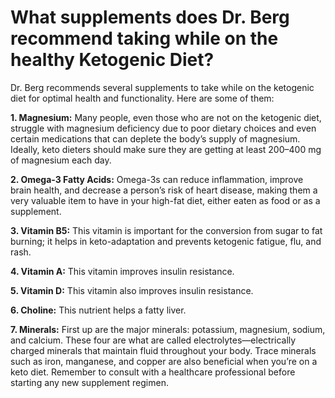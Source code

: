 # What supplements does Dr. Berg recommend taking while on the healthy Ketogenic Diet?

Dr. Berg recommends several supplements to take while on the ketogenic diet for optimal health and functionality. Here are some of them:

**1\. Magnesium:** Many people, even those who are not on the ketogenic diet, struggle with magnesium deficiency due to poor dietary choices and even certain medications that can deplete the body’s supply of magnesium. Ideally, keto dieters should make sure they are getting at least 200–400 mg of magnesium each day.

**2\. Omega-3 Fatty Acids:** Omega-3s can reduce inflammation, improve brain health, and decrease a person’s risk of heart disease, making them a very valuable item to have in your high-fat diet, either eaten as food or as a supplement.

**3\. Vitamin B5:** This vitamin is important for the conversion from sugar to fat burning; it helps in keto-adaptation and prevents ketogenic fatigue, flu, and rash.

**4\. Vitamin A:** This vitamin improves insulin resistance.

**5\. Vitamin D:** This vitamin also improves insulin resistance.

**6\. Choline:** This nutrient helps a fatty liver.

**7\. Minerals:** First up are the major minerals: potassium, magnesium, sodium, and calcium. These four are what are called electrolytes—electrically charged minerals that maintain fluid throughout your body. Trace minerals such as iron, manganese, and copper are also beneficial when you’re on a keto diet. Remember to consult with a healthcare professional before starting any new supplement regimen.